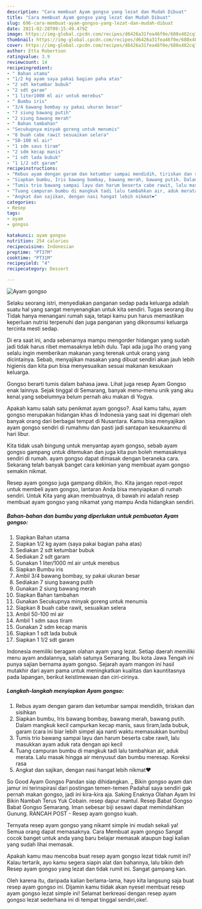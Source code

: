 ```yaml
---
description: "Cara membuat Ayam gongso yang lezat dan Mudah Dibuat"
title: "Cara membuat Ayam gongso yang lezat dan Mudah Dibuat"
slug: 696-cara-membuat-ayam-gongso-yang-lezat-dan-mudah-dibuat
date: 2021-02-28T09:15:49.479Z
image: https://img-global.cpcdn.com/recipes/d6426a31fea46f0e/680x482cq70/ayam-gongso-foto-resep-utama.jpg
thumbnail: https://img-global.cpcdn.com/recipes/d6426a31fea46f0e/680x482cq70/ayam-gongso-foto-resep-utama.jpg
cover: https://img-global.cpcdn.com/recipes/d6426a31fea46f0e/680x482cq70/ayam-gongso-foto-resep-utama.jpg
author: Etta Robertson
ratingvalue: 3.9
reviewcount: 14
recipeingredient:
- " Bahan utama"
- "1/2 kg ayam saya pakai bagian paha atas"
- "2 sdt ketumbar bubuk"
- "2 sdt garam"
- "1 liter1000 ml air untuk merebus"
- " Bumbu iris"
- "3/4 bawang bombay sy pakai ukuran besar"
- "7 siung bawang putih"
- "2 siung bawang merah"
- " Bahan tambahan"
- "Secukupnya minyak goreng untuk menumis"
- "8 buah cabe rawit sesuaikan selera"
- "50-100 ml air"
- "1 sdm saus tiram"
- "2 sdm kecap manis"
- "1 sdt lada bubuk"
- "1 1/2 sdt garam"
recipeinstructions:
- "Rebus ayam dengan garam dan ketumbar sampai mendidih, tiriskan dan sisihkan"
- "Siapkan bumbu, Iris bawang bombay, bawang merah, bawang putih. Dalam mangkuk kecil campurkan kecap manis, saus tiram,lada bubuk, garam (cara ini biar lebih simpel aja nanti waktu memasukkan bumbu)"
- "Tumis trio bawang sampai layu dan harum beserta cabe rawit, lalu masukkan ayam aduk rata dengan api kecil"
- "Tuang campuran bumbu di mangkuk tadi lalu tambahkan air, aduk merata. Lalu masak hingga air menyusut dan bumbu meresap. Koreksi rasa"
- "Angkat dan sajikan, dengan nasi hangat lebih nikmat❤"
categories:
- Resep
tags:
- ayam
- gongso

katakunci: ayam gongso 
nutrition: 254 calories
recipecuisine: Indonesian
preptime: "PT37M"
cooktime: "PT31M"
recipeyield: "4"
recipecategory: Dessert

---
```



![Ayam gongso](https://img-global.cpcdn.com/recipes/d6426a31fea46f0e/680x482cq70/ayam-gongso-foto-resep-utama.jpg)

Selaku seorang istri, menyediakan panganan sedap pada keluarga adalah suatu hal yang sangat menyenangkan untuk kita sendiri. Tugas seorang ibu Tidak hanya menangani rumah saja, tetapi kamu pun harus memastikan keperluan nutrisi terpenuhi dan juga panganan yang dikonsumsi keluarga tercinta mesti sedap.

Di era  saat ini, anda sebenarnya mampu mengorder hidangan yang sudah jadi tidak harus ribet memasaknya lebih dulu. Tapi ada juga lho orang yang selalu ingin memberikan makanan yang terenak untuk orang yang dicintainya. Sebab, menyajikan masakan yang dibuat sendiri akan jauh lebih higienis dan kita pun bisa menyesuaikan sesuai makanan kesukaan keluarga. 

Gongso berarti tumis dalam bahasa jawa. Lihat juga resep Ayam Gongso enak lainnya. Sejak tinggal di Semarang, banyak menu-menu unik yang aku kenal.yang sebelumnya belum pernah aku makan di Yogya.

Apakah kamu salah satu penikmat ayam gongso?. Asal kamu tahu, ayam gongso merupakan hidangan khas di Indonesia yang saat ini digemari oleh banyak orang dari berbagai tempat di Nusantara. Kamu bisa menyajikan ayam gongso sendiri di rumahmu dan pasti jadi santapan kesukaanmu di hari libur.

Kita tidak usah bingung untuk menyantap ayam gongso, sebab ayam gongso gampang untuk ditemukan dan juga kita pun boleh memasaknya sendiri di rumah. ayam gongso dapat dimasak dengan beraneka cara. Sekarang telah banyak banget cara kekinian yang membuat ayam gongso semakin nikmat.

Resep ayam gongso juga gampang dibikin, lho. Kita jangan repot-repot untuk membeli ayam gongso, lantaran Anda bisa menyiapkan di rumah sendiri. Untuk Kita yang akan membuatnya, di bawah ini adalah resep membuat ayam gongso yang nikamat yang mampu Anda hidangkan sendiri.

<!--inarticleads1-->

##### Bahan-bahan dan bumbu yang diperlukan untuk pembuatan Ayam gongso:

1. Siapkan  Bahan utama
1. Siapkan 1/2 kg ayam (saya pakai bagian paha atas)
1. Sediakan 2 sdt ketumbar bubuk
1. Sediakan 2 sdt garam
1. Gunakan 1 liter/1000 ml air untuk merebus
1. Siapkan  Bumbu iris
1. Ambil 3/4 bawang bombay, sy pakai ukuran besar
1. Sediakan 7 siung bawang putih
1. Gunakan 2 siung bawang merah
1. Siapkan  Bahan tambahan
1. Gunakan Secukupnya minyak goreng untuk menumis
1. Siapkan 8 buah cabe rawit, sesuaikan selera
1. Ambil 50-100 ml air
1. Ambil 1 sdm saus tiram
1. Gunakan 2 sdm kecap manis
1. Siapkan 1 sdt lada bubuk
1. Siapkan 1 1/2 sdt garam


Indonesia memiliki beragam olahan ayam yang lezat. Setiap daerah memiliki menu ayam andalannya, salah satunya Semarang. Ibu kota Jawa Tengah ini punya sajian bernama ayam gongso. Sejarah ayam mangon ini hasil mutakhir dari ayam pama untuk meningkatkan kualitas dan kauntitasnya pada lapangan, berikut keistimewaan dan ciri-cirinya. 

<!--inarticleads2-->

##### Langkah-langkah menyiapkan Ayam gongso:

1. Rebus ayam dengan garam dan ketumbar sampai mendidih, tiriskan dan sisihkan
1. Siapkan bumbu, Iris bawang bombay, bawang merah, bawang putih. Dalam mangkuk kecil campurkan kecap manis, saus tiram,lada bubuk, garam (cara ini biar lebih simpel aja nanti waktu memasukkan bumbu)
1. Tumis trio bawang sampai layu dan harum beserta cabe rawit, lalu masukkan ayam aduk rata dengan api kecil
1. Tuang campuran bumbu di mangkuk tadi lalu tambahkan air, aduk merata. Lalu masak hingga air menyusut dan bumbu meresap. Koreksi rasa
1. Angkat dan sajikan, dengan nasi hangat lebih nikmat❤


So Good Ayam Gongso Pandan siap dihidangkan. _ Bikin gongso ayam dan jamur ini terinspirasi dari postingan temen-temen Padahal saya sendiri gak pernah makan gongso, jadi ini kira-kira aja. Saking Enaknya Olahan Ayam Ini Bikin Nambah Terus Yuk Cobain. resep dapur mantul. Resep Babat Gongso Babat Gongso Semarang. Iman sebesar biji sesawi dapat memindahkan Gunung. RANCAH POST - Resep ayam gongso kuah. 

Ternyata resep ayam gongso yang nikamt simple ini mudah sekali ya! Semua orang dapat memasaknya. Cara Membuat ayam gongso Sangat cocok banget untuk anda yang baru belajar memasak ataupun bagi kalian yang sudah lihai memasak.

Apakah kamu mau mencoba buat resep ayam gongso lezat tidak rumit ini? Kalau tertarik, ayo kamu segera siapin alat dan bahannya, lalu bikin deh Resep ayam gongso yang lezat dan tidak rumit ini. Sangat gampang kan. 

Oleh karena itu, daripada kalian berlama-lama, hayo kita langsung saja buat resep ayam gongso ini. Dijamin kamu tiidak akan nyesel membuat resep ayam gongso lezat simple ini! Selamat berkreasi dengan resep ayam gongso lezat sederhana ini di tempat tinggal sendiri,oke!.

